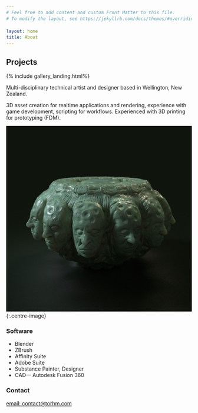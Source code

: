 ```yaml
---
# Feel free to add content and custom Front Matter to this file.
# To modify the layout, see https://jekyllrb.com/docs/themes/#overriding-theme-defaults

layout: home
title: About
---
```


## Projects

{% include gallery_landing.html%}
 

Multi-disciplinary technical artist and designer based in Wellington, New Zealand.

3D asset creation for realtime applications and rendering, experience with game development, scripting for workflows.
Experienced with 3D printing for prototyping (FDM).

![Render of a sculpture](/media/images/3d/artifacts/3d_rendering_urn%20(1).jpeg){:.centre-image}

### Software

- Blender
- ZBrush
- Affinity Suite
- Adobe Suite
- Substance Painter, Designer
- CAD— Autodesk Fusion 360

### Contact

[email: contact@torhm.com](mailto:contact@torhm.com)
